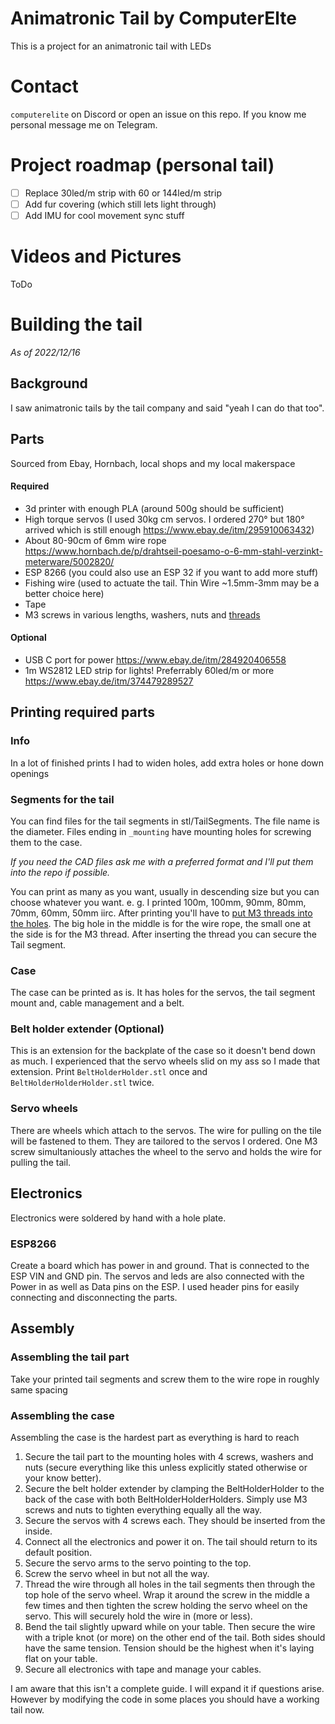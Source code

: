 # Animatronic Tail by ComputerElte
This is a project for an animatronic tail with LEDs

# Contact
`computerelite` on Discord or open an issue on this repo. If you know me personal message me on Telegram.

# Project roadmap (personal tail)
* [ ] Replace 30led/m strip with 60 or 144led/m strip
* [ ] Add fur covering (which still lets light through)
* [ ] Add IMU for cool movement sync stuff

# Videos and Pictures
ToDo 

# Building the tail
*As of 2022/12/16*
## Background
I saw animatronic tails by the tail company and said "yeah I can do that too".

## Parts
Sourced from Ebay, Hornbach, local shops and my local makerspace
#### Required
- 3d printer with enough PLA (around 500g should be sufficient)
- High torque servos (I used 30kg cm servos. I ordered 270° but 180° arrived which is still enough https://www.ebay.de/itm/295910063432)
- About 80-90cm of 6mm wire rope https://www.hornbach.de/p/drahtseil-poesamo-o-6-mm-stahl-verzinkt-meterware/5002820/
- ESP 8266 (you could also use an ESP 32 if you want to add more stuff)
- Fishing wire (used to actuate the tail. Thin Wire ~1.5mm-3mm may be a better choice here)
- Tape
- M3 screws in various lengths, washers, nuts and [threads](https://www.amazon.de/Gewindeeinsatz-Einpressmutter-Gewindebuchsen-Kunststoff-Box-Kunststoffteiledurch/dp/B09B7F2XM3/)

#### Optional
- USB C port for power https://www.ebay.de/itm/284920406558
- 1m WS2812 LED strip for lights! Preferrably 60led/m or more https://www.ebay.de/itm/374479289527

## Printing required parts
### Info
In a lot of finished prints I had to widen holes, add extra holes or hone down openings

### Segments for the tail
You can find files for the tail segments in stl/TailSegments. The file name is the diameter. Files ending in `_mounting` have mounting holes for screwing them to the case.

*If you need the CAD files ask me with a preferred format and I'll put them into the repo if possible.*

You can print as many as you want, usually in descending size but you can choose whatever you want. e. g. I printed 100m, 100mm, 90mm, 80mm, 70mm, 60mm, 50mm iirc.
After printing you'll have to [put M3 threads into the holes](https://www.youtube.com/shorts/iw2qNMok5ok). The big hole in the middle is for the wire rope, the small one at the side is for the M3 thread.
After inserting the thread you can secure the Tail segment.

### Case
The case can be printed as is. It has holes for the servos, the tail segment mount and, cable management and a belt.

### Belt holder extender (Optional)
This is an extension for the backplate of the case so it doesn't bend down as much. I experienced that the servo wheels slid on my ass so I made that extension.
Print `BeltHolderHolder.stl` once and `BeltHolderHolderHolder.stl` twice.

### Servo wheels
There are wheels which attach to the servos. The wire for pulling on the tile will be fastened to them. They are tailored to the servos I ordered.
One M3 screw simultaniously attaches the wheel to the servo and holds the wire for pulling the tail.

## Electronics
Electronics were soldered by hand with a hole plate.

### ESP8266
Create a board which has power in and ground. That is connected to the ESP VIN and GND pin. The servos and leds are also connected with the Power in as well as Data pins on the ESP.
I used header pins for easily connecting and disconnecting the parts.

## Assembly
### Assembling the tail part
Take your printed tail segments and screw them to the wire rope in roughly same spacing

### Assembling the case
Assembling the case is the hardest part as everything is hard to reach

1. Secure the tail part to the mounting holes with 4 screws, washers and nuts (secure everything like this unless explicitly stated otherwise or your know better).
2. Secure the belt holder extender by clamping the BeltHolderHolder to the back of the case with both BeltHolderHolderHolders. Simply use M3 screws and nuts to tighten everything equally all the way.
3. Secure the servos with 4 screws each. They should be inserted from the inside.
4. Connect all the electronics and power it on. The tail should return to its default position.
5. Secure the servo arms to the servo pointing to the top.
6. Screw the servo wheel in but not all the way.
7. Thread the wire through all holes in the tail segments then through the top hole of the servo wheel. Wrap it around the screw in the middle a few times and then tighten the screw holding the servo wheel on the servo.
   This will securely hold the wire in (more or less).
8. Bend the tail slightly upward while on your table. Then secure the wire with a triple knot (or more) on the other end of the tail. Both sides should have the same tension.
   Tension should be the highest when it's laying flat on your table.
9. Secure all electronics with tape and manage your cables.

I am aware that this isn't a complete guide. I will expand it if questions arise. However by modifying the code in some places you should have a working tail now.

